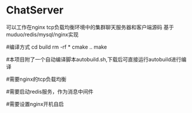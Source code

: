 # ChatServer
可以工作在nginx tcp负载均衡环境中的集群聊天服务器和客户端源码  基于muduo/redis/mysql/nginx实现



#编译方式 cd build rm -rf * cmake .. make

#本项目附了一个自动编译脚本autobuild.sh,下载后可直接运行autobuild进行编译

#需要nginx的tcp负载均衡

#需要启动redis服务，作为消息中间件

#需要设置nginx开机自启
